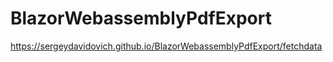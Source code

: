 # BlazorWebassemblyPdfExport
https://sergeydavidovich.github.io/BlazorWebassemblyPdfExport/fetchdata
